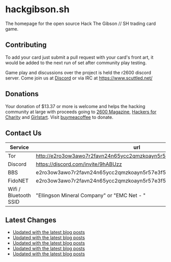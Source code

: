 # hackgibson.sh
The homepage for the open source Hack The Gibson // SH trading card game.


## Contributing

To add your card just submit a pull request with your card's front art, it would be added to the next run of set after community play testing.

Game play and discussions over the project is held the r2600 discord server. Come join us at [Discord](https://discord.com/invite/9hABUzz) or via IRC at https://www.scuttled.net/


## Donations

Your donation of $13.37 or more is welcome and helps the hacking community at large with proceeds going to [2600 Magazine](https://2600.com/), [Hackers for Charity](https://hackersforcharity.org) and [Girlstart](https://girlstart.org).  Visit [buymeacoffee](https://www.buymeacoffee.com/hackgibson.sh) to donate.


## Contact Us

Service | url
-|-
Tor | http://e2ro3ow3awo7r2favn24n65ycc2qmzkoayn5r57e3f56nvjwdcgg32ad.onion
Discord | https://discord.com/invite/9hABUzz
BBS | e2ro3ow3awo7r2favn24n65ycc2qmzkoayn5r57e3f56nvjwdcgg32ad.onion:23
FidoNET | e2ro3ow3awo7r2favn24n65ycc2qmzkoayn5r57e3f56nvjwdcgg32ad.onion:24554
Wifi / Bluetooth SSID | "Ellingson Mineral Company" or "EMC Net - <fidonet address>"

## Latest Changes
<!-- BLOG-POST-LIST:START -->
- [Updated with the latest blog posts](https://github.com/DFW2600/hackgibson.sh/commit/51154409f9ff301abaa0e278213bc37654d899d9)
- [Updated with the latest blog posts](https://github.com/DFW2600/hackgibson.sh/commit/eae8b2a1c03727f056732398bdd07b0e739aa20d)
- [Updated with the latest blog posts](https://github.com/DFW2600/hackgibson.sh/commit/1ea712756fc8c0bc0d6cf1e6e7175e2837ab207c)
- [Updated with the latest blog posts](https://github.com/DFW2600/hackgibson.sh/commit/d952f1c13c7f040027360a6887c9600895efdf19)
- [Updated with the latest blog posts](https://github.com/DFW2600/hackgibson.sh/commit/7bedf3421abbcefffa32e9dfc33b5e279b530bd3)
<!-- BLOG-POST-LIST:END -->
